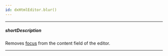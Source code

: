 ```yaml
---
id: dxHtmlEditor.blur()
---
```

---
##### shortDescription
Removes [focus](/Documentation/ApiReference/UI_Components/dxHtmlEditor/Methods/#focus) from the content field of the editor.

---
<!-- %fullDescription% -->

<!-- import * from 'api-reference\10 UI Components\dxTextEditor\3 Methods\blur().md' -->